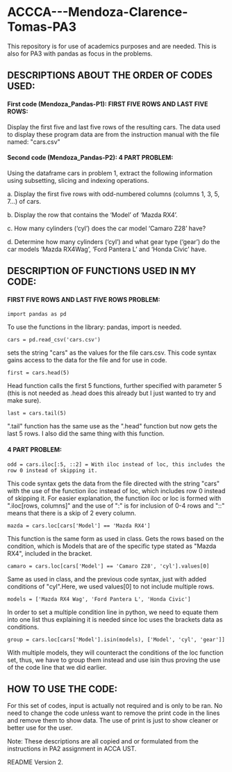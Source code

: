 # ACCCA---Mendoza-Clarence-Tomas-PA3
This repository is for use of academics purposes and are needed. This is also for PA3 with pandas as focus in the problems.

## DESCRIPTIONS ABOUT THE ORDER OF CODES USED:

#### First code (Mendoza_Pandas-P1): FIRST FIVE ROWS AND LAST FIVE ROWS:
Display the first five and last five rows of the resulting cars. The data used to display these program data are from the instruction manual with the file named: "cars.csv"

#### Second code (Mendoza_Pandas-P2): 4 PART PROBLEM:
Using the dataframe cars in problem 1, extract the following information using subsetting, slicing and indexing operations.

a. Display the first five rows with odd-numbered columns (columns 1, 3, 5, 7...) of cars.

b. Display the row that contains the ‘Model’ of ‘Mazda RX4’.

c. How many cylinders (‘cyl’) does the car model ‘Camaro Z28’ have?

d. Determine how many cylinders (‘cyl’) and what gear type (‘gear’) do the car models ‘Mazda RX4Wag’, ‘Ford Pantera L’ and ‘Honda Civic’ have.


## DESCRIPTION OF FUNCTIONS USED IN MY CODE:

#### FIRST FIVE ROWS AND LAST FIVE ROWS PROBLEM:
```
import pandas as pd
```
To use the functions in the library: pandas, import is needed.
```
cars = pd.read_csv('cars.csv')
```
sets the string "cars" as the values for the file cars.csv. This code syntax gains access to the data for the file and for use in code.
```
first = cars.head(5)
```
Head function calls the first 5 functions, further specified with parameter 5 (this is not needed as .head does this already but I just wanted to try and make sure).
```
last = cars.tail(5)
```
".tail" function has the same use as the ".head" function but now gets the last 5 rows. I also did the same thing with this function.

####  4 PART PROBLEM:
```
odd = cars.iloc[:5, ::2] = With iloc instead of loc, this includes the row 0 instead of skipping it.
```
This code syntax gets the data from the file directed with the string "cars" with the use of the function iloc instead of loc, which includes row 0 instead of skipping it. For easier explanation, the function iloc or loc is formed with ".iloc[rows, columns]" and the use of ":" is for inclusion of 0-4 rows and "::" means that there is a skip of 2 every column.

```
mazda = cars.loc[cars['Model'] == 'Mazda RX4']
```
This function is the same form as used in class. Gets the rows based on the condition, which is Models that are of the specific type stated as "Mazda RX4", included in the bracket.
```
camaro = cars.loc[cars['Model'] == 'Camaro Z28', 'cyl'].values[0]
```
Same as used in class, and the previous code syntax, just with added conditions of "cyl".Here, we used values[0] to not include multiple rows.
```
models = ['Mazda RX4 Wag', 'Ford Pantera L', 'Honda Civic']
```
In order to set a multiple condition line in python, we need to equate them into one list thus explaining it is needed since loc uses the brackets data as conditions.
```
group = cars.loc[cars['Model'].isin(models), ['Model', 'cyl', 'gear']]
```
With multiple models, they will counteract the conditions of the loc function set, thus, we have to group them instead and use isin thus proving the use of the code line that we did earlier.

## HOW TO USE THE CODE:
For this set of codes, input is actually not required and is only to be ran. No need to change the code unless want to remove the print code in the lines and remove them to show data. The use of print is just to show cleaner or better use for the user.

Note: These descriptions are all copied and or formulated from the instructions in PA2 assignment in ACCA UST.

README Version 2.
